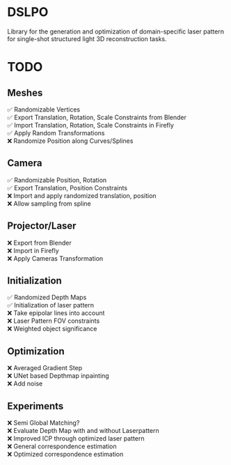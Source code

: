 # DSLPO
Library for the generation and optimization of domain-specific laser pattern for single-shot structured light 3D reconstruction tasks.



# TODO
## Meshes
✅ Randomizable Vertices  
✅ Export Translation, Rotation, Scale Constraints from Blender  
✅ Import Translation, Rotation, Scale Constraints in Firefly  
✅ Apply Random Transformations  
❌ Randomize Position along Curves/Splines  

## Camera
✅ Randomizable Position, Rotation  
✅ Export Translation, Position Constraints  
❌ Import and apply randomized translation, position  
❌ Allow sampling from spline  

## Projector/Laser
❌ Export from Blender  
❌ Import in Firefly  
❌ Apply Cameras Transformation  

## Initialization
✅ Randomized Depth Maps  
✅ Initialization of laser pattern  
❌ Take epipolar lines into account  
❌ Laser Pattern FOV constraints  
❌ Weighted object significance  

## Optimization
❌ Averaged Gradient Step  
❌ UNet based Depthmap inpainting  
❌ Add noise  

## Experiments
❌ Semi Global Matching?  
❌ Evaluate Depth Map with and without Laserpattern  
❌ Improved ICP through optimized laser pattern  
❌ General correspondence estimation  
❌ Optimized correspondence estimation  

